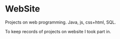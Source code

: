 # WebSite
Projects on web programming. Java, js, css+html, SQL.

To keep records of projects on website I took part in.
